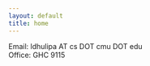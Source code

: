 ```yaml
---
layout: default
title: home
---
```


Email: ldhulipa AT cs DOT cmu DOT edu  <br>
Office: GHC 9115 

